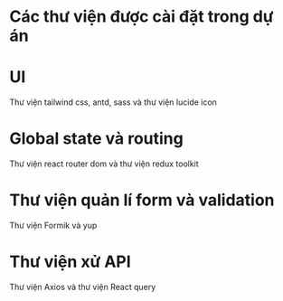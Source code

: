 # Các thư viện được cài đặt trong dự án

# UI

Thư viện tailwind css, antd, sass và thư viện lucide icon

# Global state và routing

Thư viện react router dom và thư viện redux toolkit

# Thư viện quản lí form và validation

Thư viện Formik và yup

# Thư viện xử API

Thư viện Axios và thư viện React query
